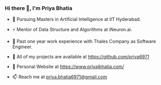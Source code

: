 ### Hi there 👋, I'm Priya Bhatia

<!--
**priya6971/priya6971** is a ✨ _special_ ✨ repository because its `README.md` (this file) appears on your GitHub profile.
-->

- 🔭 Pursuing Masters in Artificial Intelligence at IIT Hyderabad.

- ⚡ Mentor of Data Structure and Algorithms at iNeuron.ai.

- 👯 Past one year work experience with Thales Company as Software Engineer.

- 💬 All of my projects are available at https://github.com/priya6971

- 🎯 Personal Website at https://www.priyajbhatia.com/

- 📫 Reach me at priya.bhatia6971@gmail.com

